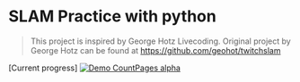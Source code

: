 # SLAM Practice with python
> This project is inspired by George Hotz Livecoding.
> Original project by George Hotz can be found at https://github.com/geohot/twitchslam

[Current progress]
[![Demo CountPages alpha](https://j.gifs.com/VPw0RB.gif)](https://www.youtube.com/watch?v=IP0-AicVcDk)
